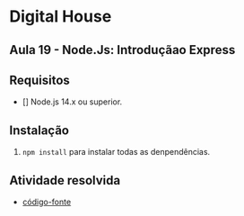 # Digital House

## Aula 19 - Node.Js: Introduçãao Express

## Requisitos

- [] Node.js 14.x ou superior.

## Instalação

1. `npm install` para instalar todas as denpendências.
## Atividade resolvida

- [código-fonte](./codigo-fonte)